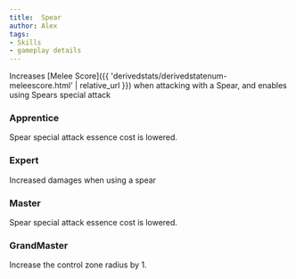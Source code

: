 ```yaml
---
title:  Spear
author: Alex
tags:
- Skills
- gameplay details
---                               
```






Increases [Melee Score]({{ 'derivedstats/derivedstatenum-meleescore.html' | relative_url }}) when attacking with a Spear, and enables using Spears special attack
### Apprentice
Spear special attack essence cost is lowered.

### Expert
Increased damages when using a spear

### Master
Spear special attack essence cost is lowered.

### GrandMaster
Increase the control zone radius by 1.



